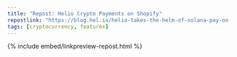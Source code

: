 ```yaml
---
title: "Repost: Helio Crypto Payments on Shopify"
repostlink: "https://blog.hel.io/helio-takes-the-helm-of-solana-pay-on-shopify-8deef50a6014"
tags: [cryptocurrency, features]
---
```


{% include embed/linkpreview-repost.html %}
